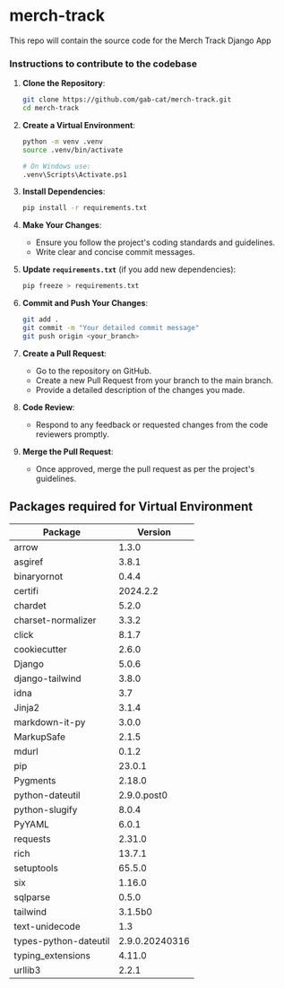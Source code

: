 # merch-track
This repo will contain the source code for the Merch Track Django App

### Instructions to contribute to the codebase

1. **Clone the Repository**:
    ```bash
    git clone https://github.com/gab-cat/merch-track.git
    cd merch-track
    ```

2. **Create a Virtual Environment**:
    ```bash
    python -m venv .venv
    source .venv/bin/activate  
    
    # On Windows use:
    .venv\Scripts\Activate.ps1
    ```

3. **Install Dependencies**:
    ```bash
    pip install -r requirements.txt
    ```

4. **Make Your Changes**:
    - Ensure you follow the project's coding standards and guidelines.
    - Write clear and concise commit messages.

5. **Update `requirements.txt`** (if you add new dependencies):
    ```bash
    pip freeze > requirements.txt
    ```

6. **Commit and Push Your Changes**:
    ```bash
    git add .
    git commit -m "Your detailed commit message"
    git push origin <your_branch>
    ```

7. **Create a Pull Request**:
    - Go to the repository on GitHub.
    - Create a new Pull Request from your branch to the main branch.
    - Provide a detailed description of the changes you made.

9. **Code Review**:
    - Respond to any feedback or requested changes from the code reviewers promptly.

10. **Merge the Pull Request**:
    - Once approved, merge the pull request as per the project's guidelines.


## Packages required for Virtual Environment
| Package               | Version             |
|-----------------------|---------------------|
| arrow                 | 1.3.0               |
| asgiref               | 3.8.1               |
| binaryornot           | 0.4.4               |
| certifi               | 2024.2.2            |
| chardet               | 5.2.0               |
| charset-normalizer    | 3.3.2               |
| click                 | 8.1.7               |
| cookiecutter          | 2.6.0               |
| Django                | 5.0.6               |
| django-tailwind       | 3.8.0               |
| idna                  | 3.7                 |
| Jinja2                | 3.1.4               |
| markdown-it-py        | 3.0.0               |
| MarkupSafe            | 2.1.5               |
| mdurl                 | 0.1.2               |
| pip                   | 23.0.1              |
| Pygments              | 2.18.0              |
| python-dateutil       | 2.9.0.post0         |
| python-slugify        | 8.0.4               |
| PyYAML                | 6.0.1               |
| requests              | 2.31.0              |
| rich                  | 13.7.1              |
| setuptools            | 65.5.0              |
| six                   | 1.16.0              |
| sqlparse              | 0.5.0               |
| tailwind              | 3.1.5b0             |
| text-unidecode        | 1.3                 |
| types-python-dateutil | 2.9.0.20240316      |
| typing_extensions     | 4.11.0              |
| urllib3               | 2.2.1               |
